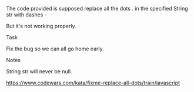 The code provided is supposed replace all the dots . in the specified String str with dashes -

But it's not working properly.

Task

Fix the bug so we can all go home early.

Notes

String str will never be null.

https://www.codewars.com/kata/fixme-replace-all-dots/train/javascript